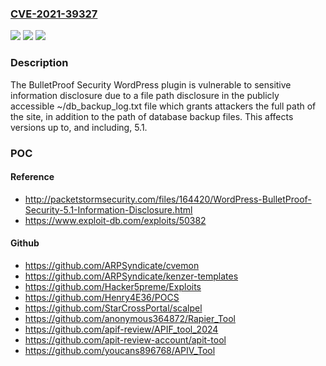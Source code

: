 ### [CVE-2021-39327](https://cve.mitre.org/cgi-bin/cvename.cgi?name=CVE-2021-39327)
![](https://img.shields.io/static/v1?label=Product&message=BulletProof%20Security&color=blue)
![](https://img.shields.io/static/v1?label=Version&message=5.1%3C%3D%205.1%20&color=brighgreen)
![](https://img.shields.io/static/v1?label=Vulnerability&message=CWE-200%20Information%20Exposure&color=brighgreen)

### Description

The BulletProof Security WordPress plugin is vulnerable to sensitive information disclosure due to a file path disclosure in the publicly accessible ~/db_backup_log.txt file which grants attackers the full path of the site, in addition to the path of database backup files. This affects versions up to, and including, 5.1.

### POC

#### Reference
- http://packetstormsecurity.com/files/164420/WordPress-BulletProof-Security-5.1-Information-Disclosure.html
- https://www.exploit-db.com/exploits/50382

#### Github
- https://github.com/ARPSyndicate/cvemon
- https://github.com/ARPSyndicate/kenzer-templates
- https://github.com/Hacker5preme/Exploits
- https://github.com/Henry4E36/POCS
- https://github.com/StarCrossPortal/scalpel
- https://github.com/anonymous364872/Rapier_Tool
- https://github.com/apif-review/APIF_tool_2024
- https://github.com/apit-review-account/apit-tool
- https://github.com/youcans896768/APIV_Tool

